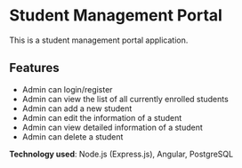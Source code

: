 # Student Management Portal

This is a student management portal application.

## Features

*	Admin can login/register
*	Admin can view the list of all currently enrolled students
*	Admin can add a new student
*	Admin can edit the information of a student
*	Admin can view detailed information of a student
*	Admin can delete a student

**Technology used**: Node.js (Express.js), Angular, PostgreSQL
